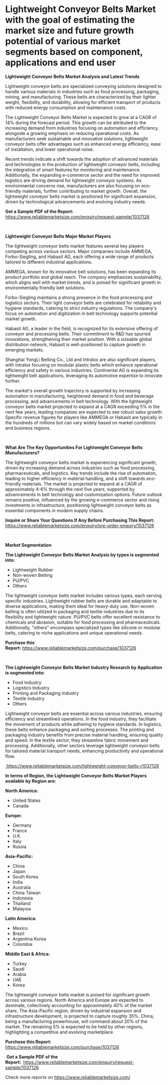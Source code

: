 <p><h1>Lightweight Conveyor Belts Market with the goal of estimating the market size and future growth potential of various market segments based on component, applications and end user</h1></p><p><strong>Lightweight Conveyor Belts Market Analysis and Latest Trends</strong></p>
<p><p>Lightweight conveyor belts are specialized conveying solutions designed to handle various materials in industries such as food processing, packaging, mining, and manufacturing. These belts are characterized by their lighter weight, flexibility, and durability, allowing for efficient transport of products with reduced energy consumption and maintenance costs.</p><p>The Lightweight Conveyor Belts Market is expected to grow at a CAGR of 14% during the forecast period. This growth can be attributed to the increasing demand from industries focusing on automation and efficiency, alongside a growing emphasis on reducing operational costs. As manufacturers seek sustainable and innovative solutions, lightweight conveyor belts offer advantages such as enhanced energy efficiency, ease of installation, and lower operational noise.</p><p>Recent trends indicate a shift towards the adoption of advanced materials and technologies in the production of lightweight conveyor belts, including the integration of smart features for monitoring and maintenance. Additionally, the expanding e-commerce sector and the need for improved logistics are driving demand for lightweight conveyor systems. As environmental concerns rise, manufacturers are also focusing on eco-friendly materials, further contributing to market growth. Overall, the lightweight conveyor belts market is positioned for significant expansion, driven by technological advancements and evolving industry needs.</p></p>
<p><strong>Get a Sample PDF of the Report:&nbsp;</strong> <a href="https://www.reliablemarketsize.com/enquiry/request-sample/1037126?utm_campaign=2393&utm_medium=2&utm_source=Github&utm_content=ia&utm_term=10042025&utm_id=lightweight-conveyor-belts">https://www.reliablemarketsize.com/enquiry/request-sample/1037126</a></p>
<p>&nbsp;</p>
<p><strong>Lightweight Conveyor Belts Major Market Players</strong></p>
<p><p>The lightweight conveyor belts market features several key players competing across various sectors. Major companies include AMMEGA, Forbo-Siegling, and Habasit AG, each offering a wide range of products tailored to different industrial applications.</p><p>AMMEGA, known for its innovative belt solutions, has been expanding its product portfolio and global reach. The company emphasizes sustainability, which aligns well with market trends, and is poised for significant growth in environmentally friendly belt solutions.</p><p>Forbo-Siegling maintains a strong presence in the food processing and logistics sectors. Their light conveyor belts are celebrated for reliability and hygiene standards, catering to strict industry regulations. The company's focus on automation and digitization in belt technology supports potential market growth.</p><p>Habasit AG, a leader in the field, is recognized for its extensive offering of conveyor and processing belts. Their commitment to R&D has spurred innovations, strengthening their market position. With a sizeable global distribution network, Habasit is well-positioned to capture growth in emerging markets.</p><p>Shanghai YongLi Belting Co., Ltd and Intralox are also significant players, with Intralox focusing on modular plastic belts which enhance operational efficiency and safety in various industries. Continental AG is expanding its lightweight belt applications, leveraging its automotive expertise to innovate further.</p><p>The market's overall growth trajectory is supported by increasing automation in manufacturing, heightened demand in food and beverage processing, and advancements in belt technology. With the lightweight conveyor belts market projected to expand at a CAGR exceeding 5% in the next few years, leading companies are expected to see robust sales growth. Specific revenue figures for players like AMMEGA or Habasit are typically in the hundreds of millions but can vary widely based on market conditions and business regions.</p></p>
<p>&nbsp;</p>
<p><strong>What Are The Key Opportunities For Lightweight Conveyor Belts Manufacturers?</strong></p>
<p><p>The lightweight conveyor belts market is experiencing significant growth, driven by increasing demand across industries such as food processing, pharmaceuticals, and logistics. Key trends include the rise of automation, leading to higher efficiency in material handling, and a shift towards eco-friendly materials. The market is projected to expand at a CAGR of approximately 4-6% through the next five years, supported by advancements in belt technology and customization options. Future outlook remains positive, influenced by the growing e-commerce sector and rising investments in infrastructure, positioning lightweight conveyor belts as essential components in modern supply chains.</p></p>
<p><strong>Inquire or Share Your Questions If Any Before Purchasing This Report:</strong> <a href="https://www.reliablemarketsize.com/enquiry/pre-order-enquiry/1037126?utm_campaign=2393&utm_medium=2&utm_source=Github&utm_content=ia&utm_term=10042025&utm_id=lightweight-conveyor-belts">https://www.reliablemarketsize.com/enquiry/pre-order-enquiry/1037126</a></p>
<p>&nbsp;</p>
<p><strong>Market Segmentation</strong></p>
<p><strong>The Lightweight Conveyor Belts Market Analysis by types is segmented into:</strong></p>
<p><ul><li>Lightweight Rubber</li><li>Non-woven Belting</li><li>PU/PVC</li><li>Others</li></ul></p>
<p><p>The lightweight conveyor belts market includes various types, each serving specific industries. Lightweight rubber belts are durable and adaptable to diverse applications, making them ideal for heavy-duty use. Non-woven belting is often utilized in packaging and textile industries due to its flexibility and lightweight nature. PU/PVC belts offer excellent resistance to chemicals and abrasion, suitable for food processing and pharmaceuticals. Additionally, "others" encompass specialized types like silicone or modular belts, catering to niche applications and unique operational needs.</p></p>
<p><strong>Purchase this Report:&nbsp;</strong><a href="https://www.reliablemarketsize.com/purchase/1037126?utm_campaign=2393&utm_medium=2&utm_source=Github&utm_content=ia&utm_term=10042025&utm_id=lightweight-conveyor-belts">https://www.reliablemarketsize.com/purchase/1037126</a></p>
<p>&nbsp;</p>
<p><strong>The Lightweight Conveyor Belts Market Industry Research by Application is segmented into:</strong></p>
<p><ul><li>Food Industry</li><li>Logistics Industry</li><li>Printing and Packaging Industry</li><li>Textile Industry</li><li>Others</li></ul></p>
<p><p>Lightweight conveyor belts are essential across various industries, ensuring efficiency and streamlined operations. In the food industry, they facilitate the movement of products while adhering to hygiene standards. In logistics, these belts enhance packaging and sorting processes. The printing and packaging industry benefits from precise material handling, ensuring quality and speed. In the textile sector, they streamline fabric movement and processing. Additionally, other sectors leverage lightweight conveyor belts for tailored material transport needs, enhancing productivity and operational flow.</p></p>
<p><a href="https://www.reliablemarketsize.com/lightweight-conveyor-belts-r1037126?utm_campaign=2393&utm_medium=2&utm_source=Github&utm_content=ia&utm_term=10042025&utm_id=lightweight-conveyor-belts">&nbsp;https://www.reliablemarketsize.com/lightweight-conveyor-belts-r1037126</a></p>
<p><strong>In terms of Region, the Lightweight Conveyor Belts Market Players available by Region are:</strong></p>
<p>
    <p> <strong> North America: </strong>
        <ul>
            <li>United States</li>
            <li>Canada</li>
        </ul>
        </p> 
    <p> <strong> Europe: </strong>
        <ul>
            <li>Germany</li>
            <li>France</li>
            <li>U.K.</li>
            <li>Italy</li>
            <li>Russia</li>
        </ul>
        </p> 
    <p> <strong> Asia-Pacific: </strong>
        <ul>
            <li>China</li>
            <li>Japan</li>
            <li>South Korea</li>
            <li>India</li>
            <li>Australia</li>
            <li>China Taiwan</li>
            <li>Indonesia</li>
            <li>Thailand</li>
            <li>Malaysia</li>
        </ul>
        </p> 
    <p> <strong> Latin America: </strong>
        <ul>
            <li>Mexico</li>
            <li>Brazil</li>
            <li>Argentina Korea</li>
            <li>Colombia</li>
        </ul>
        </p> 
    <p> <strong> Middle East & Africa: </strong>
        <ul>
            <li>Turkey</li>
            <li>Saudi</li>
            <li>Arabia</li>
            <li>UAE</li>
            <li>Korea</li>
        </ul>
    </p>
    </p>
<p><p>The lightweight conveyor belts market is poised for significant growth across various regions. North America and Europe are expected to dominate, collectively accounting for approximately 40% of the market share. The Asia-Pacific region, driven by industrial expansion and infrastructure development, is projected to capture roughly 35%. China, being a manufacturing powerhouse, will command about 20% of the market. The remaining 5% is expected to be held by other regions, highlighting a competitive and evolving marketplace.</p></p>
<p><strong>Purchase this Report: </strong><a href="https://www.reliablemarketsize.com/purchase/1037126?utm_campaign=2393&utm_medium=2&utm_source=Github&utm_content=ia&utm_term=10042025&utm_id=lightweight-conveyor-belts">https://www.reliablemarketsize.com/purchase/1037126</a></p>
<p>&nbsp;<strong>Get a Sample PDF of the Report:&nbsp;&nbsp;</strong><a href="https://www.reliablemarketsize.com/enquiry/request-sample/1037126?utm_campaign=2393&utm_medium=2&utm_source=Github&utm_content=ia&utm_term=10042025&utm_id=lightweight-conveyor-belts">https://www.reliablemarketsize.com/enquiry/request-sample/1037126</a></p>
<p><strong></strong></p>
<p>Check more reports on <a href="https://www.reliablemarketsize.com/?utm_campaign=2393&utm_medium=2&utm_source=Github&utm_content=ia&utm_term=10042025&utm_id=lightweight-conveyor-belts">https://www.reliablemarketsize.com/</a></p>